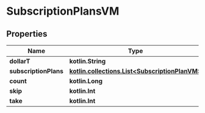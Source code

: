 
# SubscriptionPlansVM

## Properties
Name | Type | Description | Notes
------------ | ------------- | ------------- | -------------
**dollarT** | **kotlin.String** |  | 
**subscriptionPlans** | [**kotlin.collections.List&lt;SubscriptionPlanVM&gt;**](SubscriptionPlanVM.md) |  |  [optional]
**count** | **kotlin.Long** |  |  [optional]
**skip** | **kotlin.Int** |  |  [optional]
**take** | **kotlin.Int** |  |  [optional]



